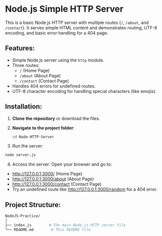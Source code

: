 # Node.js Simple HTTP Server

This is a basic Node.js HTTP server with multiple routes (`/`, `/about`, and `/contact`). It serves simple HTML content and demonstrates routing, UTF-8 encoding, and basic error handling for a 404 page.

## Features:
- Simple Node.js server using the `http` module.
- Three routes: 
  - `/` (Home Page)
  - `/about` (About Page)
  - `/contact` (Contact Page)
- Handles 404 errors for undefined routes.
- UTF-8 character encoding for handling special characters (like emojis).

## Installation:

1. **Clone the repository** or download the files.

2. **Navigate to the project folder**:
   ```bash
   cd Node-HTTP-Server
3. Run the server:
```bash
node server.js
```
4. Access the server: Open your browser and go to:
- http://127.0.0.1:3000/ (Home Page)
- http://127.0.0.1:3000/about (About Page)
- http://127.0.0.1:3000/contact (Contact Page)
- Try an undefined route like http://127.0.0.1:3000/random for a 404 error.


## Project Structure:
```bash
NodeJS-Practice/
│
├── index.js        # The main Node.js HTTP server file
└── README.md        # This README file
```